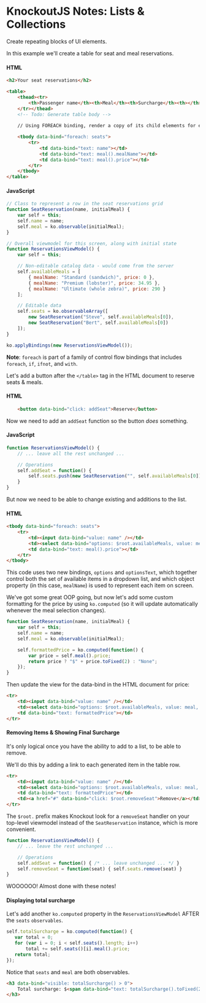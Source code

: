 # KnockoutJS Notes: Lists & Collections

Create repeating blocks of UI elements.

In this example we'll create a table for seat and meal reservations.

#### HTML
```html
<h2>Your seat reservations</h2>

<table>
    <thead><tr>
        <th>Passenger name</th><th>Meal</th><th>Surcharge</th><th></th>
    </tr></thead>
    <!-- Todo: Generate table body -->
    
    // Using FOREACH binding, render a copy of its child elements for each entry in the seats array

    <tbody data-bind="foreach: seats">
        <tr>
            <td data-bind="text: name"></td>
            <td data-bind="text: meal().mealName"></td>
            <td data-bind="text: meal().price"></td>
        </tr>
    </tbody>
</table>
```

#### JavaScript
```JavaScript
// Class to represent a row in the seat reservations grid
function SeatReservation(name, initialMeal) {
    var self = this;
    self.name = name;
    self.meal = ko.observable(initialMeal);
}

// Overall viewmodel for this screen, along with initial state
function ReservationsViewModel() {
    var self = this;

    // Non-editable catalog data - would come from the server
    self.availableMeals = [
        { mealName: "Standard (sandwich)", price: 0 },
        { mealName: "Premium (lobster)", price: 34.95 },
        { mealName: "Ultimate (whole zebra)", price: 290 }
    ];    

    // Editable data
    self.seats = ko.observableArray([
        new SeatReservation("Steve", self.availableMeals[0]),
        new SeatReservation("Bert", self.availableMeals[0])
    ]);
}

ko.applyBindings(new ReservationsViewModel());
```

**Note**: `foreach` is part of a family of control flow bindings that includes `foreach`, `if`, `ifnot`, and `with`. 


Let's add a button after the `</table>` tag in the HTML document to reserve seats & meals.

#### HTML
```html
    <button data-bind="click: addSeat">Reserve</button>
```

Now we need to add an `addSeat` function so the button *does* something.

#### JavaScript
```JavaScript
function ReservationsViewModel() {
    // ... leave all the rest unchanged ...

    // Operations
    self.addSeat = function() {
        self.seats.push(new SeatReservation("", self.availableMeals[0]));
    }
}
```

But now we need to be able to change existing and additions to the list.

#### HTML
```HTML
<tbody data-bind="foreach: seats">
    <tr>
        <td><input data-bind="value: name" /></td>
        <td><select data-bind="options: $root.availableMeals, value: meal, optionsText: 'mealName'"></select></td>
        <td data-bind="text: meal().price"></td>
    </tr>    
</tbody>
```

This code uses two new bindings, `options` and `optionsText`, which together control both the set of available items in a dropdown list, and which object property (in this case, `mealName`) is used to represent each item on screen.

We've got some great OOP going, but now let's add some custom formatting for the price by using `ko.computed` (so it will update automatically whenever the meal selection changes).

```JavaScript
function SeatReservation(name, initialMeal) {
    var self = this;
    self.name = name;
    self.meal = ko.observable(initialMeal);

    self.formattedPrice = ko.computed(function() {
        var price = self.meal().price;
        return price ? "$" + price.toFixed(2) : "None";        
    });
}
```

Then update the view for the data-bind in the HTML document for price:

```HTML
<tr>
    <td><input data-bind="value: name" /></td>
    <td><select data-bind="options: $root.availableMeals, value: meal, optionsText: 'mealName'"></select></td>
    <td data-bind="text: formattedPrice"></td>
</tr>
```

#### Removing Items & Showing Final Surcharge
It's only logical once you have the ability to add to a list, to be able to remove.

We'll do this by adding a link to each generated item in the table row.

```html
<tr>
    <td><input data-bind="value: name" /></td>
    <td><select data-bind="options: $root.availableMeals, value: meal, optionsText: 'mealName'"></select></td>
    <td data-bind="text: formattedPrice"></td>
    <td><a href="#" data-bind="click: $root.removeSeat">Remove</a></td>
</tr>         
```

The `$root.` prefix makes Knockout look for a `removeSeat` handler on your top-level viewmodel instead of the `SeatReservation` instance, which is more convenient.

```JavaScript
function ReservationsViewModel() {
    // ... leave the rest unchanged ...

    // Operations
    self.addSeat = function() { /* ... leave unchanged ... */ }
    self.removeSeat = function(seat) { self.seats.remove(seat) }
}    
```


WOOOOOO! Almost done with these notes!

#### Displaying total surcharge

Let's add another `ko.computed` property in the `ReservationsViewModel` AFTER the `seats` `observables`.

```JavaScript
self.totalSurcharge = ko.computed(function() {
   var total = 0;
   for (var i = 0; i < self.seats().length; i++)
       total += self.seats()[i].meal().price;
   return total;
});
```

Notice that `seats` and `meal` are both observables.

```HTML
<h3 data-bind="visible: totalSurcharge() > 0">
    Total surcharge: $<span data-bind="text: totalSurcharge().toFixed(2)"></span>
</h3>
```